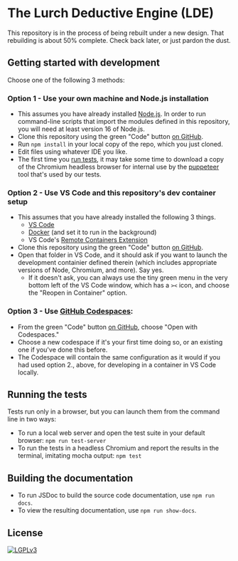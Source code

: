 
# The Lurch Deductive Engine (LDE)

This repository is in the process of being rebuilt under a new design.
That rebuilding is about 50% complete.  Check back later, or just pardon the dust.

## Getting started with development

Choose one of the following 3 methods:

### Option 1 - Use your own machine and Node.js installation

 * This assumes you have already installed [Node.js](https://nodejs.org/en/).
   In order to run command-line scripts that import the modules defined in
   this repository, you will need at least version 16 of Node.js.
 * Clone this repository using the green "Code" button
   [on GitHub](https://github.com/lurchmath/lde/tree/reboot).
 * Run `npm install` in your local copy of the repo, which you just cloned.
 * Edit files using whatever IDE you like.
 * The first time you [run tests](#running-the-tests), it may take some time
   to download a copy of the Chromium headless browser for internal use by
   the [puppeteer](https://pptr.dev/) tool that's used by our tests.

### Option 2 - Use VS Code and this repository's dev container setup

 * This assumes that you have already installed the following 3 things.
    * [VS Code](https://code.visualstudio.com/)
    * [Docker](https://www.docker.com/) (and set it to run in the background)
    * VS Code's [Remote Containers Extension](https://marketplace.visualstudio.com/items?itemName=ms-vscode-remote.remote-containers)
 * Clone this repository using the green "Code" button
   [on GitHub](https://github.com/lurchmath/lde/tree/reboot).
 * Open that folder in VS Code, and it should ask if you want to launch the
   development containier defined therein (which includes appropriate
   versions of Node, Chromium, and more).  Say yes.
    * If it doesn't ask, you can always use the tiny green menu in the very
      bottom left of the VS Code window, which has a `><` icon, and choose
      the "Reopen in Container" option.

### Option 3 - Use [GitHub Codespaces](https://github.com/features/codespaces):

 * From the green "Code" button
   [on GitHub](https://github.com/lurchmath/lde/tree/reboot),
   choose "Open with Codespaces."
 * Choose a new codespace if it's your first
   time doing so, or an existing one if you've done this before.
 * The Codespace will contain the same configuration as it would if you had
   used option 2., above, for developing in a container in VS Code locally.

## Running the tests

Tests run only in a browser, but you can launch them from the command line in
two ways:

 * To run a local web server and open the test suite in your default browser:
   `npm run test-server`
 * To run the tests in a headless Chromium and report the results in the
   terminal, imitating mocha output: `npm test`

## Building the documentation

 * To run JSDoc to build the source code documentation, use `npm run docs`.
 * To view the resulting documentation, use `npm run show-docs`.

<!--
[![Build Status](https://travis-ci.org/lurchmath/lde.svg?branch=master)](https://travis-ci.org/lurchmath/lde)

[See documentation on the project website.](http://lurchmath.github.io/lde)

## Getting started with development

 * Install [node](https://nodejs.org/en/) and [npm](https://www.npmjs.com/).
 * Install [gulp](https://gulpjs.com/) globally
   (`npm install gulp-cli -g`).
 * Clone this repo.
 * In the repo, run `npm install`.

## Repository structure

 * `src/` folder is where the source code lives, written in
   [Literate CoffeeScript](http://coffeescript.org/#literate).
 * `release/` folder stores the sources that have been compiled to
   JavaScript.
    * To compile everything in your own copy of the repo, run `gulp build`.
    * If you make changes to the source code, be sure to compile to the
      release folder before committing and pushing, so that the two folders
      are always consistent in the repo online.
 * `docs/` is where the documentation source files are written in Markdown.
 * `site/` contains the documentation, compiled to a static site.
    * To rebuild the docs in your own copy of the repo, run `gulp docs`.
    * This requires you to have [mkdocs](http://www.mkdocs.org/) installed.
    * Pushing changes in this folder to GitHub will update the main site
      documentation, linked to above.
    * Any time you change the content of the `docs/` folder, you should
      rebuild them into `site/` before committing and pushing, so that the
      two folders (and, more importantly, the docs site online) stay
      consistent.
 * `tests/` contains the source code for the unit tests.
    * To run all tests in your own copy of the repo, run `gulp test`.

To control how the docs are built, edit [mkdocs.yml](mkdocs.yml).

To control all build processes, edit
[gulpfile.litcoffee](gulpfile.litcoffee).
-->

## License

[![LGPLv3](https://www.gnu.org/graphics/lgplv3-147x51.png)](https://www.gnu.org/licenses/lgpl-3.0.en.html)

